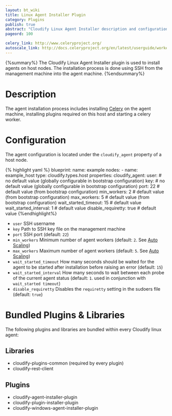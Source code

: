 ```yaml
---
layout: bt_wiki
title: Linux Agent Installer Plugin
category: Plugins
publish: true
abstract: "Cloudify Linux Agent Installer description and configuration"
pageord: 100

celery_link: http://www.celeryproject.org/
autoscale_link: http://docs.celeryproject.org/en/latest/userguide/workers.html#autoscaling
---
```


{%summary%} The Cloudify Linux Agent Installer plugin is used to install agents on host nodes.
The installation process is done using SSH from the management machine into the agent machine.
{%endsummary%}

# Description

The agent installation process includes installing [Celery]({{page.celery_link}})
on the agent machine, installing plugins required on this host and starting a celery worker.


# Configuration

The agent configuration is located under the `cloudify_agent` property of a host node.

{% highlight yaml %}
blueprint:
  name: example
  nodes:
    - name: example_host
      type: cloudify.types.host
      properties:
        cloudify_agent:
          user:                     # no default value (globally configurable in bootstrap configuration)
          key:                      # no default value (globally configurable in bootstrap configuration)
          port: 22                  # default value (from bootstrap configuration)
          min_workers: 2            # default value (from bootstrap configuration)
          max_workers: 5            # default value (from bootstrap configuration)
          wait_started_timeout: 15  # default value
          wait_started_interval: 1  # default value
          disable_requiretty: true  # default value
{%endhighlight%}

* `user` SSH username
* `key`  Path to SSH key file on the management machine
* `port` SSH port (default: `22`)
* `min_workers` Minimum number of agent workers (default: `2`. See [Auto Scaling]({{page.autoscale_link}}))
* `max_workers` Maximum number of agent workers (default: `5`. See [Auto Scaling]({{page.autoscale_link}}))
* `wait_started_timeout` How many seconds should be waited for the agent to be started after installation before raising an error (default: `15`)
* `wait_started_interval` How many seconds to wait between each probe of the current agent status (default: `1`. used in conjunction with `wait_started timeout`)
* `disable_requiretty` Disables the `requiretty` setting in the sudoers file (default: `true`)

# Bundled Plugins & Libraries

The following plugins and libraries are bundled within every Cloudify linux agent:

## Libraries

* cloudify-plugins-common (required by every plugin)
* cloudify-rest-client

## Plugins

* cloudify-agent-installer-plugin
* cloudify-plugin-installer-plugin
* cloudify-windows-agent-installer-plugin
